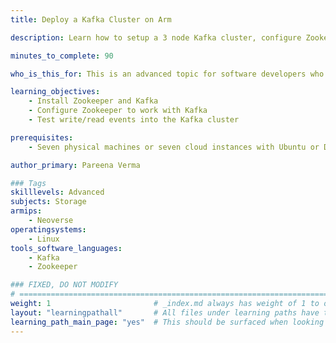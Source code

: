 ```yaml
---
title: Deploy a Kafka Cluster on Arm

description: Learn how to setup a 3 node Kafka cluster, configure Zookeeper, and test write/read events into the cluster

minutes_to_complete: 90

who_is_this_for: This is an advanced topic for software developers who want to learn how to use Kafka and Zookeeper.

learning_objectives:
    - Install Zookeeper and Kafka
    - Configure Zookeeper to work with Kafka
    - Test write/read events into the Kafka cluster

prerequisites:
    - Seven physical machines or seven cloud instances with Ubuntu or Debian installed to create three Kafka nodes, three Zookeeper nodes, and one client node.

author_primary: Pareena Verma

### Tags
skilllevels: Advanced
subjects: Storage
armips:
    - Neoverse
operatingsystems:
    - Linux
tools_software_languages:
    - Kafka
    - Zookeeper

### FIXED, DO NOT MODIFY
# ================================================================================
weight: 1                       # _index.md always has weight of 1 to order correctly
layout: "learningpathall"       # All files under learning paths have this same wrapper
learning_path_main_page: "yes"  # This should be surfaced when looking for related content. Only set for _index.md of learning path content.
---
```

